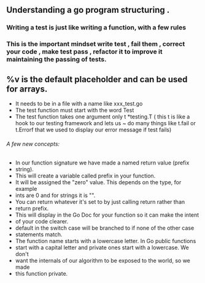 ## Understanding a go program structuring . 

###  Writing a test is just like writing a function, with a few rules
### This is the important mindset write test , fail them , correct your code , make test pass , refactor it to improve it maintaining the passing of tests. 
## %v is the default placeholder and can be used for arrays. 

- It needs to be in a file with a name like xxx_test.go
- The test function must start with the word Test
- The test function takes one argument only t *testing.T ( this t is like a hook to our testing framework and lets us 
~ do many things like t.fail or t.Errorf that we used to display our error message if test fails) 

######  A few new concepts:

- In our function signature we have made a named return value (prefix
- string).
- This will create a variable called prefix in your function.
- It will be assigned the "zero" value. This depends on the type, for example
- ints are 0 and for strings it is "".
- You can return whatever it's set to by just calling return rather than
- return prefix.
- This will display in the Go Doc for your function so it can make the intent
- of your code clearer.
- default in the switch case will be branched to if none of the other case
- statements match.
- The function name starts with a lowercase letter. In Go public functions
- start with a capital letter and private ones start with a lowercase. We don't
- want the internals of our algorithm to be exposed to the world, so we made
- this function private.
